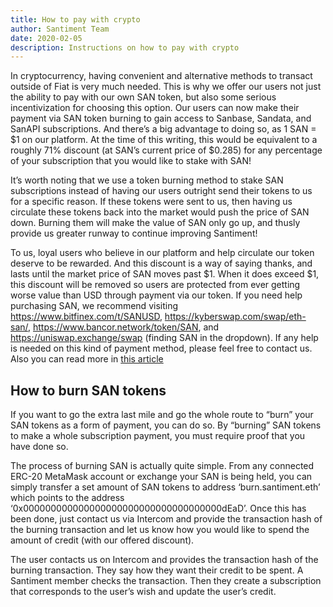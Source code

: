 ```yaml
---
title: How to pay with crypto
author: Santiment Team
date: 2020-02-05
description: Instructions on how to pay with crypto
---
```


In cryptocurrency, having convenient and alternative methods to transact outside of Fiat is very much needed.
This is why we offer our users not just the ability to pay with our own SAN token,
but also some serious incentivization for choosing this option.
Our users can now make their payment via SAN token burning to gain access to Sanbase,
Sandata, and SanAPI subscriptions. And there’s a big advantage to doing so,
as 1 SAN = $1 on our platform.
At the time of this writing, this would be equivalent to a roughly 71% discount
(at SAN’s current price of $0.285) for any percentage of your subscription that you would like to stake with SAN!

It’s worth noting that we use a token burning method
to stake SAN subscriptions instead of having our users outright send their tokens
to us for a specific reason. If these tokens were sent to us,
then having us circulate these tokens back into the market would push
the price of SAN down. Burning them will make the value of SAN only go up,
and thusly provide us greater runway to continue improving Santiment!

To us, loyal users who believe in our platform and help circulate
our token deserve to be rewarded.
And this discount is a way of saying thanks, and lasts until the
market price of SAN moves past $1.
When it does exceed $1, this discount will be removed so users are protected
from ever getting worse value than USD through payment via our token.
If you need help purchasing SAN, we recommend visiting <https://www.bitfinex.com/t/SANUSD>,
<https://kyberswap.com/swap/eth-san/>, <https://www.bancor.network/token/SAN>, and <https://uniswap.exchange/swap>
(finding SAN in the dropdown).
If any help is needed on this kind of payment method, please feel free to contact us.
Also you can read more in [this article](/san-tokens/buy-san-tokens-using-bancor)

## How to burn SAN tokens

If you want to go the extra last mile and go the whole route to
“burn” your SAN tokens as a form of payment, you can do so.
By “burning” SAN tokens to make a whole subscription payment,
you must require proof that you have done so.

The process of burning SAN is actually quite simple.
From any connected ERC-20 MetaMask account or exchange your SAN is being held,
you can simply transfer a set amount of SAN tokens
to address ‘burn.santiment.eth’ which points to the
address ‘0x000000000000000000000000000000000000dEaD’.
Once this has been done, just contact us via Intercom and provide
the transaction hash of the burning transaction and 
let us know how you would like to spend the amount of credit (with our offered discount).

The user contacts us on Intercom and provides the transaction hash of the burning transaction. They say how they want their credit to be spent.
A Santiment member checks the transaction. Then they create a subscription that corresponds to the user’s wish and update the user’s credit.
